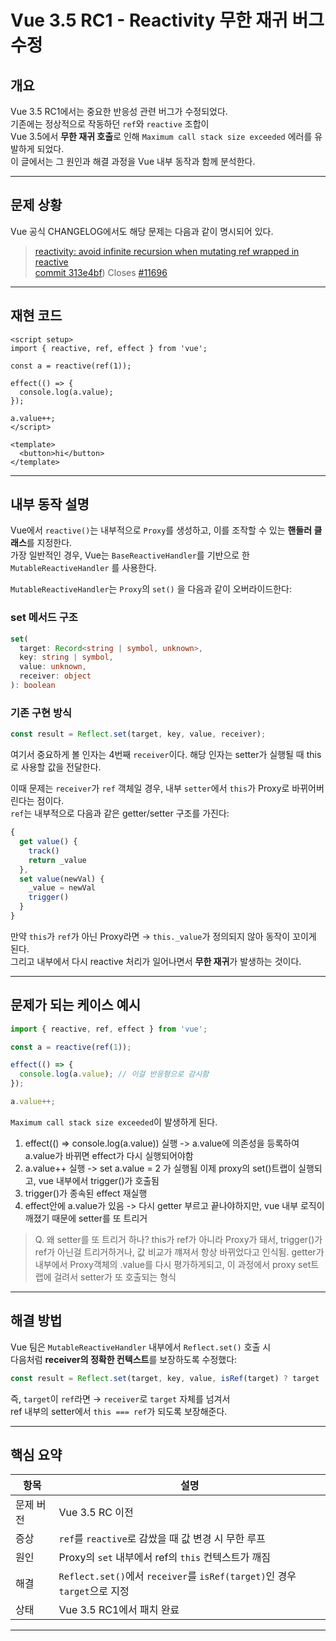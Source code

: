 # Vue 3.5 RC1 - Reactivity 무한 재귀 버그 수정

## 개요

Vue 3.5 RC1에서는 중요한 반응성 관련 버그가 수정되었다.  
기존에는 정상적으로 작동하던 `ref`와 `reactive` 조합이  
Vue 3.5에서 **무한 재귀 호출**로 인해 `Maximum call stack size exceeded` 에러를 유발하게 되었다.  
이 글에서는 그 원인과 해결 과정을 Vue 내부 동작과 함께 분석한다.

---

## 문제 상황

Vue 공식 CHANGELOG에서도 해당 문제는 다음과 같이 명시되어 있다.

> [reactivity: avoid infinite recursion when mutating ref wrapped in reactive](https://github.com/vuejs/core/blob/main/CHANGELOG.md#350-rc1-2024-08-29)  
> [commit 313e4bf](https://github.com/vuejs/core/commit/313e4bf))
> Closes [#11696](https://github.com/vuejs/core/issues/11696)

---

## 재현 코드

```vue
<script setup>
import { reactive, ref, effect } from 'vue';

const a = reactive(ref(1));

effect(() => {
  console.log(a.value);
});

a.value++;
</script>

<template>
  <button>hi</button>
</template>
```

---

## 내부 동작 설명

Vue에서 `reactive()`는 내부적으로 `Proxy`를 생성하고, 이를 조작할 수 있는 **핸들러 클래스**를 지정한다.  
가장 일반적인 경우, Vue는 `BaseReactiveHandler`를 기반으로 한 `MutableReactiveHandler` 를 사용한다.

`MutableReactiveHandler`는 `Proxy`의 `set()` 을 다음과 같이 오버라이드한다:

### set 메서드 구조

```ts
set(
  target: Record<string | symbol, unknown>,
  key: string | symbol,
  value: unknown,
  receiver: object
): boolean
```

### 기존 구현 방식

```ts
const result = Reflect.set(target, key, value, receiver);
```

여기서 중요하게 볼 인자는 4번째 `receiver`이다. 해당 인자는 setter가 실행될 때 this로 사용할 값을 전달한다.

이때 문제는 `receiver`가 `ref` 객체일 경우, 내부 `setter`에서 `this`가 Proxy로 바뀌어버린다는 점이다.  
`ref`는 내부적으로 다음과 같은 getter/setter 구조를 가진다:

```ts
{
  get value() {
    track()
    return _value
  },
  set value(newVal) {
    _value = newVal
    trigger()
  }
}
```

만약 `this`가 `ref`가 아닌 Proxy라면 → `this._value`가 정의되지 않아 동작이 꼬이게 된다.  
그리고 내부에서 다시 reactive 처리가 일어나면서 **무한 재귀**가 발생하는 것이다.

---

## 문제가 되는 케이스 예시

```ts
import { reactive, ref, effect } from 'vue';

const a = reactive(ref(1));

effect(() => {
  console.log(a.value); // 이걸 반응형으로 감시함
});

a.value++;
```

`Maximum call stack size exceeded`이 발생하게 된다.

1. effect(() => console.log(a.value)) 실행
   -> a.value에 의존성을 등록하여 a.value가 바뀌면 effect가 다시 실행되어야함
2. a.value++ 실행
   -> set a.value = 2 가 실행됨 이제 proxy의 set()트랩이 실행되고, vue 내부에서 trigger()가 호출됨
3. trigger()가 종속된 effect 재실행
4. effect안에 a.value가 있음
   -> 다시 getter 부르고 끝나야하지만, vue 내부 로직이 깨졌기 때문에 setter를 또 트리거

> Q. 왜 setter를 또 트리거 하나?
> this가 ref가 아니라 Proxy가 돼서, trigger()가 ref가 아닌걸 트리거하거나, 값 비교가 꺠져서 항상 바뀌었다고 인식됨.
> getter가 내부에서 Proxy객체의 .value를 다시 평가하게되고, 이 과정에서 proxy set트랩에 걸려서 setter가 또 호출되는 형식

---

## 해결 방법

Vue 팀은 `MutableReactiveHandler` 내부에서 `Reflect.set()` 호출 시  
다음처럼 **receiver의 정확한 컨텍스트**를 보장하도록 수정했다:

```ts
const result = Reflect.set(target, key, value, isRef(target) ? target : receiver);
```

즉, `target`이 `ref`라면 → `receiver`로 `target` 자체를 넘겨서  
ref 내부의 setter에서 `this === ref`가 되도록 보장해준다.

---

## 핵심 요약

| 항목      | 설명                                                                      |
| --------- | ------------------------------------------------------------------------- |
| 문제 버전 | Vue 3.5 RC 이전                                                           |
| 증상      | `ref`를 `reactive`로 감쌌을 때 값 변경 시 무한 루프                       |
| 원인      | Proxy의 `set` 내부에서 ref의 `this` 컨텍스트가 깨짐                       |
| 해결      | `Reflect.set()`에서 `receiver`를 `isRef(target)`인 경우 `target`으로 지정 |
| 상태      | Vue 3.5 RC1에서 패치 완료                                                 |

---
